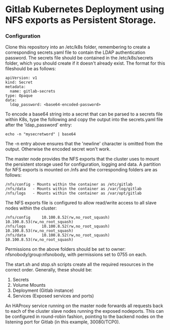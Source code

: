 # Gitlab Kubernetes Deployment using NFS exports as Persistent Storage.

### Configuration

Clone this repository into an /etc/k8s folder, remembering to create a corresponding secrets.yaml file to contain the LDAP authentication password. The secrets file should be contained in the /etc/k8s/secrets folder, which you should create if it doesn't already exist. The format for this fileshould be as follows:

```
apiVersion: v1
kind: Secret
metadata:
  name: gitlab-secrets
type: Opaque
data:
  ldap_password: <base64-encoded-password>
```
To encode a base64 string into a secret that can be parsed to a secrets file within K8s, type the following and copy the output into the secrets.yaml file after the 'ldap_password' entry:
```
echo -n "mysecretword" | base64
```
The -n entry above ensures that the 'newline' character is omitted from the output. Otherwise the encoded secret won't work.

The master node provides the NFS exports that the cluster uses to mount the persistent storage used for configuration, logging and data. A partition for NFS exports is mounted on /nfs and the corresponding folders are as follows:
```
/nfs/config - Mounts within the container as /etc/gitlab 
/nfs/data   - Mounts within the container as /var/log/gitlab
/nfs/logs   - Mounts within the container as /var/opt/gitlab
```
The NFS exports file is configured to allow read/write access to all slave nodes within the cluster:
```
/nfs/config     10.100.8.52(rw,no_root_squash) 10.100.8.53(rw,no_root_squash)
/nfs/logs       10.100.8.52(rw,no_root_squash) 10.100.8.53(rw,no_root_squash)
/nfs/data       10.100.8.52(rw,no_root_squash) 10.100.8.53(rw,no_root_squash)
```
Permissions on the above folders should be set to owner: nfsnobody/group:nfsnobody, with permissions set to 0755 on each.

The start.sh and stop.sh scripts create all the required resources in the correct order. Generally, these should be:
1. Secrets
2. Volume Mounts
3. Deployment (Gitlab instance)
4. Services (Exposed services and ports)

An HAProxy service running on the master node forwards all requests back to each of the cluster slave nodes running the exposed nodeports. This can be configured in round-robin fashion, pointing to the backend nodes on the listening port for Gitlab (in this example, 30080/TCP0).


